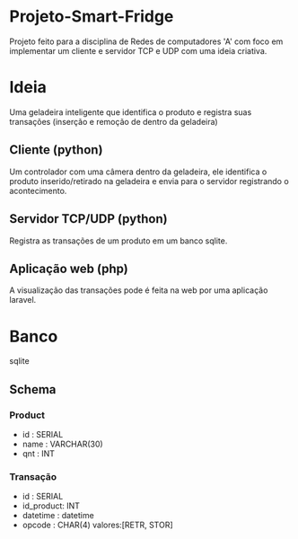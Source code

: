 # Projeto-Smart-Fridge

Projeto feito para a disciplina de Redes de computadores 'A' com foco
em implementar um cliente e servidor TCP e UDP com uma ideia criativa.

# Ideia
Uma geladeira inteligente que identifica o produto e registra suas transações (inserção e remoção de dentro da geladeira)

## Cliente (python)
Um controlador com uma câmera dentro da geladeira, ele identifica o
produto inserido/retirado na geladeira e envia para o servidor
registrando o acontecimento.

## Servidor TCP/UDP (python)
Registra as transações de um produto em um banco sqlite.

## Aplicação web (php)
A visualização das transações pode é feita na web por uma aplicação
laravel.

# Banco
sqlite

## Schema
### Product
 - id : SERIAL
 - name : VARCHAR(30)
 - qnt : INT

### Transação
 - id : SERIAL
 - id_product: INT
 - datetime : datetime
 - opcode : CHAR(4) valores:[RETR, STOR]
